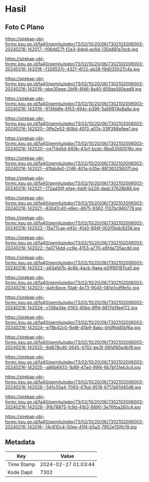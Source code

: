 # Hasil

## Foto C Plano

https://sirekap-obj-formc.kpu.go.id/fa40/pemilu/pdpr/73/02/10/20/06/7302102006003-20240216-142017--f06dd27f-f2a3-4ded-ac6d-135d481e7ecb.jpg

https://sirekap-obj-formc.kpu.go.id/fa40/pemilu/pdpr/73/02/10/20/06/7302102006003-20240216-142018--f326537c-4321-4f22-ab28-f9d035027c4a.jpg

https://sirekap-obj-formc.kpu.go.id/fa40/pemilu/pdpr/73/02/10/20/06/7302102006003-20240216-142019--ebe30eee-2bf8-4f46-8a40-859ae580ead9.jpg

https://sirekap-obj-formc.kpu.go.id/fa40/pemilu/pdpr/73/02/10/20/06/7302102006003-20240216-142019--913fddfe-5f53-494c-b399-5a56974e8a9a.jpg

https://sirekap-obj-formc.kpu.go.id/fa40/pemilu/pdpr/73/02/10/20/06/7302102006003-20240216-142020--3ffe2e52-808d-40f3-a07a-33ff398a9ee1.jpg

https://sirekap-obj-formc.kpu.go.id/fa40/pemilu/pdpr/73/02/10/20/06/7302102006003-20240216-142020--ce714d5d-693b-43cf-bcdc-9ba53560018c.jpg

https://sirekap-obj-formc.kpu.go.id/fa40/pemilu/pdpr/73/02/10/20/06/7302102006003-20240216-142021--d1fab4e0-2146-401a-b35e-88f36325607f.jpg

https://sirekap-obj-formc.kpu.go.id/fa40/pemilu/pdpr/73/02/10/20/06/7302102006003-20240216-142021--172ad30f-e1ee-4ddf-b228-dadc37628b88.jpg

https://sirekap-obj-formc.kpu.go.id/fa40/pemilu/pdpr/73/02/10/20/06/7302102006003-20240216-142021--430d7c40-e8ec-4975-9362-1137bc940779.jpg

https://sirekap-obj-formc.kpu.go.id/fa40/pemilu/pdpr/73/02/10/20/06/7302102006003-20240216-142022--15a77cae-e93c-41d3-894f-002f5bdc8256.jpg

https://sirekap-obj-formc.kpu.go.id/fa40/pemilu/pdpr/73/02/10/20/06/7302102006003-20240216-142022--fa0714dd-cc9e-4153-a770-e6fda735acdd.jpg

https://sirekap-obj-formc.kpu.go.id/fa40/pemilu/pdpr/73/02/10/20/06/7302102006003-20240216-142023--a93afd7b-4c6b-4acb-9aea-e01f90187ca5.jpg

https://sirekap-obj-formc.kpu.go.id/fa40/pemilu/pdpr/73/02/10/20/06/7302102006003-20240216-142023--4afc6ece-10a6-4e73-9045-081e1cdf9e5c.jpg

https://sirekap-obj-formc.kpu.go.id/fa40/pemilu/pdpr/73/02/10/20/06/7302102006003-20240216-142024--c136a3de-0183-40be-8ffd-6617d3fee172.jpg

https://sirekap-obj-formc.kpu.go.id/fa40/pemilu/pdpr/73/02/10/20/06/7302102006003-20240216-142024--e78b42c0-fbd8-45b9-8abc-bfdf6dd5bf6a.jpg

https://sirekap-obj-formc.kpu.go.id/fa40/pemilu/pdpr/73/02/10/20/06/7302102006003-20240216-142025--6d878cd0-2645-4702-be3f-06fdf85e4b19.jpg

https://sirekap-obj-formc.kpu.go.id/fa40/pemilu/pdpr/73/02/10/20/06/7302102006003-20240216-142025--a86b6933-1b89-47ad-99f4-6b7bf31eb3cd.jpg

https://sirekap-obj-formc.kpu.go.id/fa40/pemilu/pdpr/73/02/10/20/06/7302102006003-20240216-142026--541c55a4-7093-47bd-9518-6717a97d40d8.jpg

https://sirekap-obj-formc.kpu.go.id/fa40/pemilu/pdpr/73/02/10/20/06/7302102006003-20240216-142026--91b78875-fc9d-41b3-8890-3e76fba260c4.jpg

https://sirekap-obj-formc.kpu.go.id/fa40/pemilu/pdpr/73/02/10/20/06/7302102006003-20240216-142018--14c610c4-00ee-41f4-b5a3-7952e130fc19.jpg


## Metadata

| Key        | Value               |
| ---------- | ------------------- |
| Time Stamp | 2024-02-27 01:03:44 |
| Kode Dapil | 7302                |



